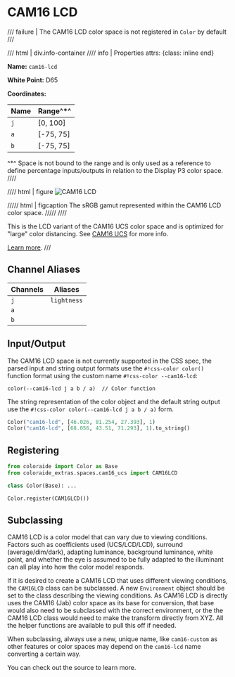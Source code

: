 # CAM16 LCD

/// failure | The CAM16 LCD color space is not registered in `Color` by default
///

/// html | div.info-container
//// info | Properties
    attrs: {class: inline end}

**Name:** `cam16-lcd`

**White Point:** D65

**Coordinates:**

Name | Range^\*^
---- | -----
`j`  | [0, 100]
`a`  | [-75, 75]
`b`  | [-75, 75]

^\*^ Space is not bound to the range and is only used as a reference to define percentage inputs/outputs in
relation to the Display P3 color space.
////

//// html | figure
![CAM16 LCD](../images/cam16-lcd.png)

///// html | figcaption
The sRGB gamut represented within the CAM16 LCD color space.
/////
////

This is the LCD variant of the CAM16 UCS color space and is optimized for "large" color distancing. See
[CAM16 UCS](./cam16_ucs.md) for more info.

[Learn more](https://doi.org/10.1002/col.22131).
///

## Channel Aliases

Channels | Aliases
-------- | -------
`j`      | `lightness`
`a`      |
`b`      |

## Input/Output

The CAM16 LCD space is not currently supported in the CSS spec, the parsed input and string output formats use
the `#!css-color color()` function format using the custom name `#!css-color --cam16-lcd`:

```css-color
color(--cam16-lcd j a b / a)  // Color function
```

The string representation of the color object and the default string output use the
`#!css-color color(--cam16-lcd j a b / a)` form.

```py play
Color("cam16-lcd", [46.026, 81.254, 27.393], 1)
Color("cam16-lcd", [68.056, 43.51, 71.293], 1).to_string()
```

## Registering

```py
from coloraide import Color as Base
from coloraide_extras.spaces.cam16_ucs import CAM16LCD

class Color(Base): ...

Color.register(CAM16LCD())
```

## Subclassing

CAM16 LCD is a color model that can vary due to viewing conditions. Factors such as coefficients used (UCS/LCD/LCD),
surround (average/dim/dark), adapting luminance, background luminance, white point, and whether the eye is assumed to be
fully adapted to the illuminant can all play into how the color model responds.

If it is desired to create a CAM16 LCD that uses different viewing conditions, the `CAM16LCD` class can be subclassed.
A new `Environment` object should be set to the class describing the viewing conditions. As CAM16 LCD is directly uses
the CAM16 (Jab) color space as its base for conversion, that base would also need to be subclassed with the correct
environment, or the the CAM16 LCD class would need to make the transform directly from XYZ. All the helper functions are
available to pull this off if needed.

When subclassing, always use a new, unique name, like `cam16-custom` as other features or color spaces may depend on the
`cam16-lcd` name converting a certain way.

You can check out the source to learn more.
